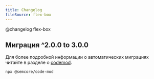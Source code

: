 ```yaml
---
title: Changelog
fileSource: flex-box
---
```


@changelog flex-box

## Миграция ^2.0.0 to 3.0.0

Для более подробной информации о автоматических миграциях читайте в разделе о [сodemod](/utils/code-mod).

```bash
npx @semcore/code-mod
```
